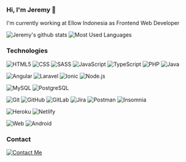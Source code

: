 ### Hi, I'm Jeremy 👋

I'm currently working at Ellow Indonesia
as Frontend Web Developer

![Jeremy's github stats](https://github-readme-stats.vercel.app/api?username=jeremy-leonardo)
![Most Used Languages](https://github-readme-stats.vercel.app/api/top-langs/?username=jeremy-leonardo&layout=compact)

### Technologies

![HTML5](https://img.shields.io/badge/-HTML5-000000?style=flat&logo=html5)
![CSS](https://img.shields.io/badge/-CSS3-000000?style=flat&logo=css3&logoColor=1572B6)
![SASS](https://img.shields.io/badge/-SASS-000000?style=flat&logo=sass)
![JavaScript](https://img.shields.io/badge/-JavaScript-000000?style=flat&logo=javascript)
![TypeScript](https://img.shields.io/badge/-TypeScript-000000?style=flat&logo=typescript&logoColor=007ACC)
![PHP](https://img.shields.io/badge/-PHP-000000?style=flat&logo=php)
![Java](https://img.shields.io/badge/-Java-000000?style=flat&logo=java&logoColor=F6A032)

![Angular](https://img.shields.io/badge/-Angular-000000?style=flat&logo=angular&logoColor=DD0031)
![Laravel](https://img.shields.io/badge/-Laravel-000000?style=flat&logo=laravel&logoColor=FF2D20)
![Ionic](https://img.shields.io/badge/-Ionic-000000?style=flat&logo=ionic)
![Node.js](https://img.shields.io/badge/-Node.js-000000?style=flat&logo=node.js&logoColor=339933)

![MySQL](https://img.shields.io/badge/-MySQL-000000?style=flat&logo=mysql)
![PostgreSQL](https://img.shields.io/badge/-PostgreSQL-000000?style=flat&logo=postgresql&logoColor=336791)

![Git](https://img.shields.io/badge/-Git-000000?style=flat&logo=git&logoColor=F05032)
![GitHub](https://img.shields.io/badge/-GitHub-000000?style=flat&logo=github&logoColor=ffffff)
![GitLab](https://img.shields.io/badge/-GitLab-000000?style=flat&logo=gitlab&logoColor=ffffff)
![Jira](https://img.shields.io/badge/-Jira-000000?style=flat&logo=jira&logoColor=0052CC)
![Postman](https://img.shields.io/badge/-Postman-000000?style=flat&logo=postman)
![Insomnia](https://img.shields.io/badge/-Insomnia-000000?style=flat&logo=insomnia)

![Heroku](https://img.shields.io/badge/-Heroku-000000?style=flat&logo=heroku&logoColor=430098)
![Netlify](https://img.shields.io/badge/-Netlify-000000?style=flat&logo=netlify&logoColor=00AD9F)

![Web](https://img.shields.io/badge/-Web-000000?style=flat&logo=google-chrome)
![Android](https://img.shields.io/badge/-Android-000000?style=flat&logo=android)

### Contact

[![Contact Me](https://img.shields.io/badge/-Contact_Me-000000?style=for-the-badge&logo=mail.ru&logoColor=ffffff)](https://contact.do/73LO)


